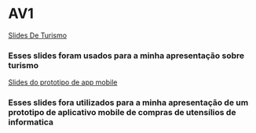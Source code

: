 # AV1
[Slides De Turismo](https://www.canva.com/design/DAF9XMO1rWg/Y1sCTJrkME2rBGbMKcyiHA/edit?utm_content=DAF9XMO1rWg&utm_campaign=designshare&utm_medium=link2&utm_source=sharebutton)

### Esses slides foram usados para a minha apresentação sobre turismo

[Slides do prototipo de app mobile](https://www.canva.com/design/DAF-8sFZAeM/CgKsI7NQ_vxN5GN5h2xEKg/edit?utm_content=DAF-8sFZAeM&utm_campaign=designshare&utm_medium=link2&utm_source=sharebutton)

### Esses slides fora utilizados para a minha apresentação de um prototipo de aplicativo mobile de compras de utensílios de informatica

